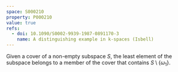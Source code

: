 ```yaml
---
space: S000210
property: P000210
value: true
refs:
  - doi: 10.1090/S0002-9939-1987-0891170-3
    name: A distinguishing example in k-spaces (Isbell)
---
```


Given a cover of a
non-empty subspace $S$, the least element of the subspace belongs to
a member of the cover that contains $S\setminus\{\omega_1\}$.
